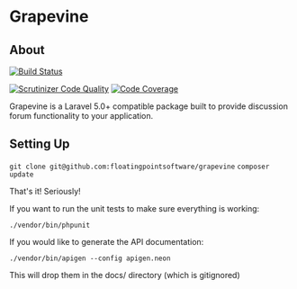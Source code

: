 # Grapevine
## About

[![Build Status](https://travis-ci.org/floatingpointsoftware/grapevine.svg?branch=master)](https://travis-ci.org/floatingpointsoftware/grapevine)

[![Scrutinizer Code Quality](https://scrutinizer-ci.com/g/floatingpointsoftware/grapevine/badges/quality-score.png?b=master)](https://scrutinizer-ci.com/g/floatingpointsoftware/grapevine/?branch=master)
[![Code Coverage](https://scrutinizer-ci.com/g/floatingpointsoftware/grapevine/badges/coverage.png?b=master)](https://scrutinizer-ci.com/g/floatingpointsoftware/grapevine/?branch=master)

Grapevine is a Laravel 5.0+ compatible package built to provide discussion forum functionality to your application.

## Setting Up

`git clone git@github.com:floatingpointsoftware/grapevine`
`composer update`

That's it! Seriously!

If you want to run the unit tests to make sure everything is working:

`./vendor/bin/phpunit`

If you would like to generate the API documentation:

`./vendor/bin/apigen --config apigen.neon`

This will drop them in the docs/ directory (which is gitignored)
